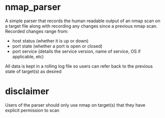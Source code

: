 # nmap_parser
A simple parser that records the human readable output of an nmap scan on a target file along with recording any changes since a previous nmap scan. Recorded changes range from:
* host status (whether it is up or down)
* port state (whether a port is open or closed)
* port service (details the service version, name of service, OS if applicable, etc)

All data is kept in a rolling log file so users can refer back to the previous state of target(s) as desired
# disclaimer
Users of the parser should only use nmap on target(s) that they have explicit permission to scan

